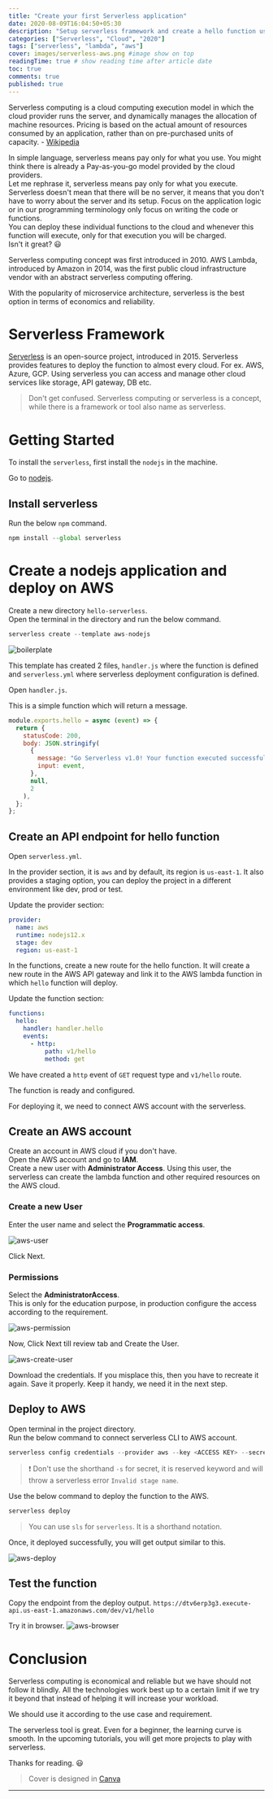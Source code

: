 ```yaml
---
title: "Create your first Serverless application"
date: 2020-08-09T16:04:50+05:30
description: "Setup serverless framework and create a hello function using the serverless template and deploy it on the cloud."
categories: ["Serverless", "Cloud", "2020"]
tags: ["serverless", "lambda", "aws"]
cover: images/serverless-aws.png #image show on top
readingTime: true # show reading time after article date
toc: true
comments: true
published: true
---
```


Serverless computing is a cloud computing execution model in which the cloud provider runs the server, and dynamically manages the allocation of machine resources. Pricing is based on the actual amount of resources consumed by an application, rather than on pre-purchased units of capacity. - [Wikipedia](https://en.wikipedia.org/wiki/Serverless_computing)

In simple language, serverless means pay only for what you use. You might think there is already a Pay-as-you-go model provided by the cloud providers.  
Let me rephrase it, serverless means pay only for what you execute. Serverless doesn't mean that there will be no server, it means that you don't have to worry about the server and its setup. Focus on the application logic or in our programming terminology only focus on writing the code or functions.  
You can deploy these individual functions to the cloud and whenever this function will execute, only for that execution you will be charged.  
Isn't it great? 😃

Serverless computing concept was first introduced in 2010. AWS Lambda, introduced by Amazon in 2014, was the first public cloud infrastructure vendor with an abstract serverless computing offering.

With the popularity of microservice architecture, serverless is the best option in terms of economics and reliability.

# Serverless Framework

[Serverless](https://serverless.com) is an open-source project, introduced in 2015. Serverless provides features to deploy the function to almost every cloud. For ex. AWS, Azure, GCP. Using serverless you can access and manage other cloud services like storage, API gateway, DB etc.

> Don't get confused. Serverless computing or serverless is a concept, while there is a framework or tool also name as serverless.

# Getting Started

To install the `serverless`, first install the `nodejs` in the machine.

Go to [nodejs](https://nodejs.org/en/download/).

## Install serverless

Run the below `npm` command.

```js
npm install --global serverless
```

# Create a nodejs application and deploy on AWS

Create a new directory `hello-serverless`.  
Open the terminal in the directory and run the below command.

```js
serverless create --template aws-nodejs
```

![boilerplate](./images/boilerplate.PNG)

This template has created 2 files, `handler.js` where the function is defined and `serverless.yml` where serverless deployment configuration is defined.

Open `handler.js`.

This is a simple function which will return a message.

```js
module.exports.hello = async (event) => {
  return {
    statusCode: 200,
    body: JSON.stringify(
      {
        message: "Go Serverless v1.0! Your function executed successfully!",
        input: event,
      },
      null,
      2
    ),
  };
};
```

## Create an API endpoint for hello function

Open `serverless.yml`.

In the provider section, it is `aws` and by default, its region is `us-east-1`. It also provides a staging option, you can deploy the project in a different environment like dev, prod or test.

Update the provider section:

```yaml
provider:
  name: aws
  runtime: nodejs12.x
  stage: dev
  region: us-east-1
```

In the functions, create a new route for the hello function. It will create a new route in the AWS API gateway and link it to the AWS lambda function in which `hello` function will deploy.

Update the function section:

```yaml
functions:
  hello:
    handler: handler.hello
    events:
      - http:
          path: v1/hello
          method: get
```

We have created a `http` event of `GET` request type and `v1/hello` route.

The function is ready and configured.

For deploying it, we need to connect AWS account with the serverless.

## Create an AWS account

Create an account in AWS cloud if you don't have.  
Open the AWS account and go to **IAM**.  
Create a new user with **Administrator Access**. Using this user, the serverless can create the lambda function and other required resources on the AWS cloud.

### Create a new User

Enter the user name and select the **Programmatic access**.

![aws-user](./images/aws-user.PNG)

Click Next.

### Permissions

Select the **AdministratorAccess**.  
This is only for the education purpose, in production configure the access according to the requirement.

![aws-permission](./images/aws-user-permission.PNG)

Now, Click Next till review tab and Create the User.

![aws-create-user](./images/aws-user-creates.PNG)

Download the credentials. If you misplace this, then you have to recreate it again. Save it properly. Keep it handy, we need it in the next step.

## Deploy to AWS

Open terminal in the project directory.  
Run the below command to connect serverless CLI to AWS account.

```js
serverless config credentials --provider aws --key <ACCESS KEY> --secret <Secret Access key>
```

> ❗ Don't use the shorthand `-s` for secret, it is reserved keyword and will throw a serverless error `Invalid stage name`.

Use the below command to deploy the function to the AWS.

```js
serverless deploy
```

> You can use `sls` for `serverless`. It is a shorthand notation.

Once, it deployed successfully, you will get output similar to this.

![aws-deploy](./images/aws-deploy.PNG)

## Test the function

Copy the endpoint from the deploy output.
`https://dtv6erp3g3.execute-api.us-east-1.amazonaws.com/dev/v1/hello`

Try it in browser.
![aws-browser](./images/aws-hello.PNG)

# Conclusion

Serverless computing is economical and reliable but we have should not follow it blindly. All the technologies work best up to a certain limit if we try it beyond that instead of helping it will increase your workload.

We should use it according to the use case and requirement.

The serverless tool is great. Even for a beginner, the learning curve is smooth. In the upcoming tutorials, you will get more projects to play with serverless.

Thanks for reading. 😃

> Cover is designed in [Canva](https://canva.7eqqol.net/KD6B9)

---
